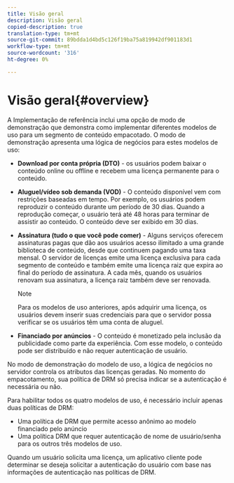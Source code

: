 ```yaml
---
title: Visão geral
description: Visão geral
copied-description: true
translation-type: tm+mt
source-git-commit: 89bdda1d4bd5c126f19ba75a819942df901183d1
workflow-type: tm+mt
source-wordcount: '316'
ht-degree: 0%

---
```



# Visão geral{#overview}

A Implementação de referência inclui uma opção de modo de demonstração que demonstra como implementar diferentes modelos de uso para um segmento de conteúdo empacotado. O modo de demonstração apresenta uma lógica de negócios para estes modelos de uso:

* **Download por conta própria (DTO)**  - os usuários podem baixar o conteúdo online ou offline e recebem uma licença permanente para o conteúdo.
* **Aluguel/vídeo sob demanda (VOD)**  - O conteúdo disponível vem com restrições baseadas em tempo. Por exemplo, os usuários podem reproduzir o conteúdo durante um período de 30 dias. Quando a reprodução começar, o usuário terá até 48 horas para terminar de assistir ao conteúdo. O conteúdo deve ser exibido em 30 dias.
* **Assinatura (tudo o que você pode comer)**  - Alguns serviços oferecem assinaturas pagas que dão aos usuários acesso ilimitado a uma grande biblioteca de conteúdo, desde que continuem pagando uma taxa mensal. O servidor de licenças emite uma licença exclusiva para cada segmento de conteúdo e também emite uma licença raiz que expira ao final do período de assinatura. A cada mês, quando os usuários renovam sua assinatura, a licença raiz também deve ser renovada.

   >[!NOTE]
   >
   >Para os modelos de uso anteriores, após adquirir uma licença, os usuários devem inserir suas credenciais para que o servidor possa verificar se os usuários têm uma conta de aluguel.

* **Financiado por anúncios**  - O conteúdo é monetizado pela inclusão da publicidade como parte da experiência. Com esse modelo, o conteúdo pode ser distribuído e não requer autenticação de usuário.

No modo de demonstração do modelo de uso, a lógica de negócios no servidor controla os atributos das licenças geradas. No momento do empacotamento, sua política de DRM só precisa indicar se a autenticação é necessária ou não.

Para habilitar todos os quatro modelos de uso, é necessário incluir apenas duas políticas de DRM:

* Uma política de DRM que permite acesso anônimo ao modelo financiado pelo anúncio
* Uma política DRM que requer autenticação de nome de usuário/senha para os outros três modelos de uso.

Quando um usuário solicita uma licença, um aplicativo cliente pode determinar se deseja solicitar a autenticação do usuário com base nas informações de autenticação nas políticas de DRM.
